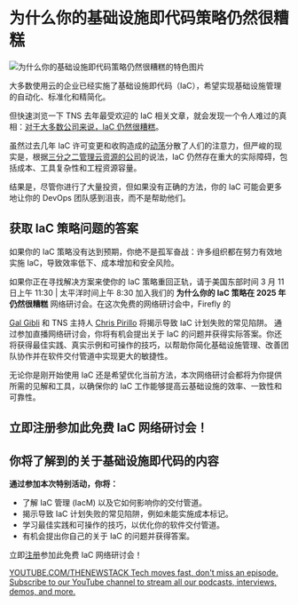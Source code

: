 # 为什么你的基础设施即代码策略仍然很糟糕

![为什么你的基础设施即代码策略仍然很糟糕的特色图片](https://cdn.thenewstack.io/media/2025/02/472713e2-why-your-iac-strategy-still-sucks-1024x576.jpg)

大多数使用云的企业已经实施了基础设施即代码（IaC），希望实现基础设施管理的自动化、标准化和精简化。

但快速浏览一下 TNS 去年最受欢迎的 IaC 相关文章，就会发现一个令人难过的真相：[对于大多数公司来说，IaC 仍然很糟糕](https://thenewstack.io/infrastructure-as-code-in-2024-why-its-still-so-terrible/)。

虽然过去几年 IaC 许可变更和收购造成的[动荡](https://thenewstack.io/is-terraform-dead-revive-your-infrastructure-as-code-strategy/)分散了人们的注意力，但严峻的现实是，根据[三分之二管理云资源的公司](https://www.firefly.ai/state-of-iac-2024)的说法，IaC 仍然存在重大的实际障碍，包括成本、工具复杂性和工程资源容量。

结果是，尽管你进行了大量投资，但如果没有正确的方法，你的 IaC 可能会更多地让你的 DevOps 团队感到沮丧，而不是帮助他们。

## 获取 IaC 策略问题的答案

如果你的 IaC 策略没有达到预期，你绝不是孤军奋战：许多组织都在努力有效地实施 IaC，导致效率低下、成本增加和安全风险。

如果你正在寻找解决方案来使你的 IaC 策略重回正轨，请于美国东部时间 3 月 11 日上午 11:30 | 太平洋时间上午 8:30 加入我们的 **为什么你的 IaC 策略在 2025 年仍然很糟糕** 网络研讨会。在这次免费的网络研讨会中，Firefly 的

[Gal Gibli](https://www.linkedin.com/in/gal-gibli/) 和 TNS 主持人
[Chris Pirillo](https://www.linkedin.com/in/chrispirillo/) 将揭示导致 IaC 计划失败的常见陷阱。
通过参加直播网络研讨会，你将有机会提出关于 IaC 的问题并获得实际答案。你还将获得最佳实践、真实示例和可操作的技巧，以帮助你简化基础设施管理、改善团队协作并在软件交付管道中实现更大的敏捷性。

无论你是刚开始使用 IaC 还是希望优化当前方法，本次网络研讨会都将为你提供所需的见解和工具，以确保你的 IaC 工作能够提高云基础设施的效率、一致性和可靠性。

## 立即注册参加此免费 IaC 网络研讨会！

## 你将了解到的关于基础设施即代码的内容

**通过参加本次特别活动，你将：**

- 了解 IaC 管理 (IacM) 以及它如何影响你的交付管道。
- 揭示导致 IaC 计划失败的常见陷阱，例如未能实施成本标记。
- 学习最佳实践和可操作的技巧，以优化你的软件交付管道。
- 有机会提出你自己的关于 IaC 的问题并获得答案。

立即[注册](https://streamyard.com/watch/bQH5E3acAQn7)参加此免费 IaC 网络研讨会！

[
YOUTUBE.COM/THENEWSTACK
Tech moves fast, don't miss an episode. Subscribe to our YouTube
channel to stream all our podcasts, interviews, demos, and more.
](https://youtube.com/thenewstack?sub_confirmation=1)